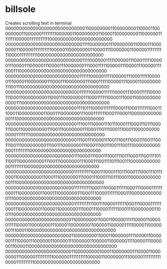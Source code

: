 # billsole
Creates scrolling text in terminal
000000000000000000000000000001100000000110000000011000011000000001100000011111111000000110000000011000011000000001100000011111111000001111111111100000000000000000000000
000000000000000000000000000011110000000111000000011000011100000001100000111111111100000110000000011000011100000001100000111111111100001111111111000000000000000000000000
000000000000000000000000000011110000001111100000111000111110000011100001110000011100001110000000111000111110000011100001110000011100011100000000000000000000000000000000
000000000000000000000000000111111000001111100000111000111110000011100001100000001110001110000000111000111110000011100001100000001110011100000000000000000000000000000000
000000000000000000000000000111111000001111110000111000111111000011100011000000000110001110000000111000111111000011100011000000000000011100000000000000000000000000000000
000000000000000000000000001111011100001111111000111000111111100011100011000000000110001110000000111000111111100011100011000000000000011100000000000000000000000000000000
000000000000000000000000001110011100001110111000111000111011100011100011000000000111001110000000111000111011100011100011000000000000011111111000000000000000000000000000
000000000000000000000000001110011100001110011100111000111001110011100111000000000111001110000000111000111001110011100111000000000000011111111100000000000000000000000000
000000000000000000000000011100001110001110011110111000111001111011100111000000000111001110000000111000111001111011100111000000000000011111111000000000000000000000000000
000000000000000000000000011111111110001110001110111000111000111011100011000000000110001110000000111000111000111011100011000000000000011100000000000000000000000000000000
000000000000000000000000011111111110001110000111111000111000011111100011100000000110001110000000111000111000011111100011100000000000011100000000000000000000000000000000
000000000000000000000000011111111111001110000111111000111000011111100011100000000110000110000000111000111000011111100011100000000110011100000000000000000000000000000000
000000000000000000000000110000000011000110000011111000011000001111100001100000001110000110000000110000011000001111100001100000001110001100000000000000000000000000000000
000000000000000000000000110000000011000110000001111000011000000111100001110000001100000111000000110000011000000111100001110000001100001100000000000000000000000000000000
000000000000000000000000110000000001000110000000111000011000000011100000111111111100000011111111110000011000000011100000111111111100001111111111000000000000000000000000
